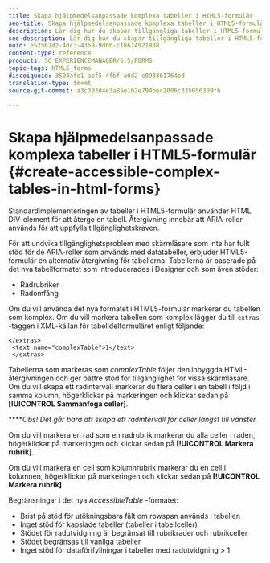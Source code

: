 ```yaml
---
title: Skapa hjälpmedelsanpassade komplexa tabeller i HTML5-formulär
seo-title: Skapa hjälpmedelsanpassade komplexa tabeller i HTML5-formulär
description: Lär dig hur du skapar tillgängliga tabeller i HTML5-formulär.
seo-description: Lär dig hur du skapar tillgängliga tabeller i HTML5-formulär.
uuid: e52562d2-4dc3-4359-9dbb-c18614921808
content-type: reference
products: SG_EXPERIENCEMANAGER/6.5/FORMS
topic-tags: hTML5_forms
discoiquuid: 3504afe1-abf5-4fbf-a0d2-e093361764bd
translation-type: tm+mt
source-git-commit: a3c303d4e3a85e1b2e794bec2006c335056309fb

---
```



# Skapa hjälpmedelsanpassade komplexa tabeller i HTML5-formulär {#create-accessible-complex-tables-in-html-forms}

Standardimplementeringen av tabeller i HTML5-formulär använder HTML DIV-element för att återge en tabell. Återgivning innebär att ARIA-roller används för att uppfylla tillgänglighetskraven.

För att undvika tillgänglighetsproblem med skärmläsare som inte har fullt stöd för de ARIA-roller som används med datatabeller, erbjuder HTML5-formulär en alternativ återgivning för tabellerna. Tabellerna är baserade på det nya tabellformatet som introducerades i Designer och som även stöder:

* Radrubriker
* Radomfång

Om du vill använda det nya formatet i HTML5-formulär markerar du tabellen som komplex. Om du vill markera tabellen som komplex lägger du till `extras` -taggen i XML-källan för tabelldelformuläret enligt följande:

```
</extras>
 <text name="complexTable">1</text>
 </extras>
```

Tabellerna som markeras som *complexTable* följer den inbyggda HTML-återgivningen och ger bättre stöd för tillgänglighet för vissa skärmläsare.  Om du vill skapa ett radintervall markerar du flera celler i en tabell i följd i samma kolumn, högerklickar på markeringen och klickar sedan på **[!UICONTROL Sammanfoga celler]**.

*****Obs! Det går bara att skapa ett radintervall för celler längst till vänster.*

Om du vill markera en rad som en radrubrik markerar du alla celler i raden, högerklickar på markeringen och klickar sedan på **[!UICONTROL Markera rubrik]**.

Om du vill markera en cell som kolumnrubrik markerar du en cell i kolumnen, högerklickar på markeringen och klickar sedan på **[!UICONTROL Markera rubrik]**.

Begränsningar i det nya *AccessibleTable* -formatet:

* Brist på stöd för utökningsbara fält om rowspan används i tabellen
* Inget stöd för kapslade tabeller (tabeller i tabellceller)
* Stödet för radutvidgning är begränsat till rubrikrader och rubrikceller
* Stödet begränsas till vanliga tabeller
* Inget stöd för dataförifyllningar i tabeller med radutvidgning > 1

